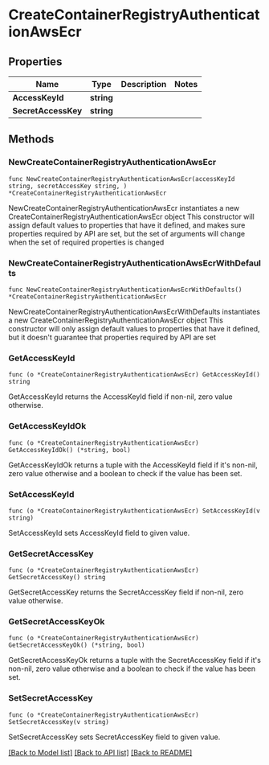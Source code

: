 # CreateContainerRegistryAuthenticationAwsEcr

## Properties

Name | Type | Description | Notes
------------ | ------------- | ------------- | -------------
**AccessKeyId** | **string** |  | 
**SecretAccessKey** | **string** |  | 

## Methods

### NewCreateContainerRegistryAuthenticationAwsEcr

`func NewCreateContainerRegistryAuthenticationAwsEcr(accessKeyId string, secretAccessKey string, ) *CreateContainerRegistryAuthenticationAwsEcr`

NewCreateContainerRegistryAuthenticationAwsEcr instantiates a new CreateContainerRegistryAuthenticationAwsEcr object
This constructor will assign default values to properties that have it defined,
and makes sure properties required by API are set, but the set of arguments
will change when the set of required properties is changed

### NewCreateContainerRegistryAuthenticationAwsEcrWithDefaults

`func NewCreateContainerRegistryAuthenticationAwsEcrWithDefaults() *CreateContainerRegistryAuthenticationAwsEcr`

NewCreateContainerRegistryAuthenticationAwsEcrWithDefaults instantiates a new CreateContainerRegistryAuthenticationAwsEcr object
This constructor will only assign default values to properties that have it defined,
but it doesn't guarantee that properties required by API are set

### GetAccessKeyId

`func (o *CreateContainerRegistryAuthenticationAwsEcr) GetAccessKeyId() string`

GetAccessKeyId returns the AccessKeyId field if non-nil, zero value otherwise.

### GetAccessKeyIdOk

`func (o *CreateContainerRegistryAuthenticationAwsEcr) GetAccessKeyIdOk() (*string, bool)`

GetAccessKeyIdOk returns a tuple with the AccessKeyId field if it's non-nil, zero value otherwise
and a boolean to check if the value has been set.

### SetAccessKeyId

`func (o *CreateContainerRegistryAuthenticationAwsEcr) SetAccessKeyId(v string)`

SetAccessKeyId sets AccessKeyId field to given value.


### GetSecretAccessKey

`func (o *CreateContainerRegistryAuthenticationAwsEcr) GetSecretAccessKey() string`

GetSecretAccessKey returns the SecretAccessKey field if non-nil, zero value otherwise.

### GetSecretAccessKeyOk

`func (o *CreateContainerRegistryAuthenticationAwsEcr) GetSecretAccessKeyOk() (*string, bool)`

GetSecretAccessKeyOk returns a tuple with the SecretAccessKey field if it's non-nil, zero value otherwise
and a boolean to check if the value has been set.

### SetSecretAccessKey

`func (o *CreateContainerRegistryAuthenticationAwsEcr) SetSecretAccessKey(v string)`

SetSecretAccessKey sets SecretAccessKey field to given value.



[[Back to Model list]](../README.md#documentation-for-models) [[Back to API list]](../README.md#documentation-for-api-endpoints) [[Back to README]](../README.md)


